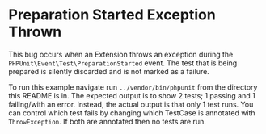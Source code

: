 # Preparation Started Exception Thrown

This bug occurs when an Extension throws an exception during the `PHPUnit\Event\Test\PreparationStarted` event. The test 
that is being prepared is silently discarded and is not marked as a failure.

To run this example navigate run `../vendor/bin/phpunit` from the directory this README is in. The expected output is to 
show 2 tests; 1 passing and 1 failing/with an error. Instead, the actual output is that only 1 test runs. You can control 
which test fails by changing which TestCase is annotated with `ThrowException`. If both are annotated then no tests are 
run.
